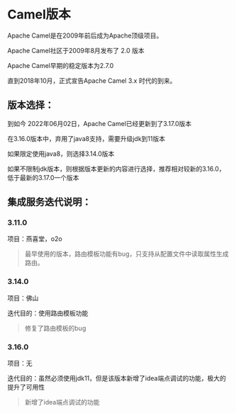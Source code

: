 # Camel版本

Apache Camel是在2009年前后成为Apache顶级项目。

Apache Camel社区于2009年8月发布了 2.0 版本

Apache Camel早期的稳定版本为2.7.0

直到2018年10月，正式宣告Apache Camel 3.x 时代的到来。

## 版本选择：

到如今 2022年06月02日，Apache Camel已经更新到了3.17.0版本

在3.16.0版本中，弃用了java8支持，需要升级jdk到11版本

如果限定使用java8，则选择3.14.0版本

如果不限制jdk版本，则根据版本更新的内容进行选择，推荐相对较新的3.16.0，低于最新的3.17.0一个版本

## 集成服务迭代说明：

### 3.11.0

项目：燕喜堂，o2o

> 最早使用的版本，路由模板功能有bug，只支持从配置文件中读取属性生成路由。

### 3.14.0

项目：佛山

迭代目的：使用路由模板功能

> 修复了路由模板的bug

### 3.16.0

项目：无

迭代目的：虽然必须使用jdk11，但是该版本新增了idea端点调试的功能，极大的提升了可用性

> 新增了idea端点调试的功能
